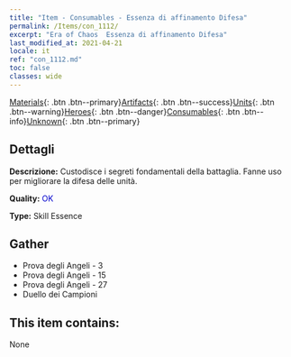```yaml
---
title: "Item - Consumables - Essenza di affinamento Difesa"
permalink: /Items/con_1112/
excerpt: "Era of Chaos  Essenza di affinamento Difesa"
last_modified_at: 2021-04-21
locale: it
ref: "con_1112.md"
toc: false
classes: wide
---
```

 [Materials](/it/Items/){: .btn .btn--primary}[Artifacts](/it/Items/Artifacts/){: .btn .btn--success}[Units](/it/Items/Units/){: .btn .btn--warning}[Heroes](/it/Items/Heroes/){: .btn .btn--danger}[Consumables](/it/Items/Consumables/){: .btn .btn--info}[Unknown](/it/Items/Unknown/){: .btn .btn--primary}

## Dettagli
 **Descrizione:** Custodisce i segreti fondamentali della battaglia. Fanne uso per migliorare la difesa delle unità.

 **Quality:** <span style="color: #0000CD">OK</span>

 **Type:** Skill Essence

## Gather

*    Prova degli Angeli - 3 
*    Prova degli Angeli - 15 
*    Prova degli Angeli - 27 
*    Duello dei Campioni 

## This item contains:

  None

